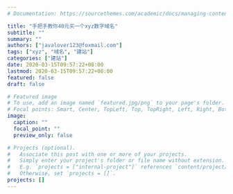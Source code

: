 ```yaml
---
# Documentation: https://sourcethemes.com/academic/docs/managing-content/

title: "手把手教你40元买一个xyz数字域名"
subtitle: ""
summary: ""
authors: ["javalover123@foxmail.com"]
tags: ["xyz", "域名", "建站"]
categories: ["建站"]
date: 2020-03-15T09:57:22+08:00
lastmod: 2020-03-15T09:57:22+08:00
featured: false
draft: false

# Featured image
# To use, add an image named `featured.jpg/png` to your page's folder.
# Focal points: Smart, Center, TopLeft, Top, TopRight, Left, Right, BottomLeft, Bottom, BottomRight.
image:
  caption: ""
  focal_point: ""
  preview_only: false

# Projects (optional).
#   Associate this post with one or more of your projects.
#   Simply enter your project's folder or file name without extension.
#   E.g. `projects = ["internal-project"]` references `content/project/deep-learning/index.md`.
#   Otherwise, set `projects = []`.
projects: []
---
```

